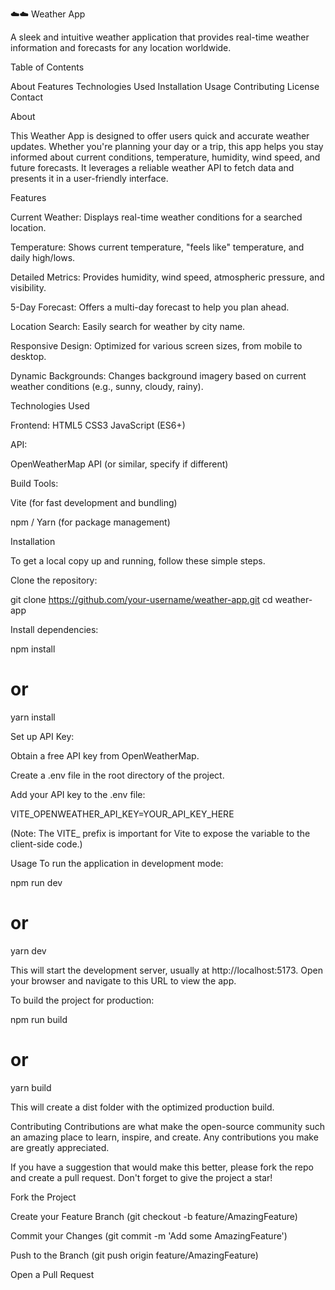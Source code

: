 ☁️☁️ Weather App

A sleek and intuitive weather application that provides real-time weather information and forecasts for any location worldwide.

Table of Contents

About
Features
Technologies Used
Installation
Usage
Contributing
License
Contact

About

This Weather App is designed to offer users quick and accurate weather updates. Whether you're planning your day or a trip, this app helps you stay informed about current conditions, temperature, humidity, wind speed, and future forecasts. It leverages a reliable weather API to fetch data and presents it in a user-friendly interface.

Features

Current Weather: Displays real-time weather conditions for a searched location.

Temperature: Shows current temperature, "feels like" temperature, and daily high/lows.

Detailed Metrics: Provides humidity, wind speed, atmospheric pressure, and visibility.

5-Day Forecast: Offers a multi-day forecast to help you plan ahead.

Location Search: Easily search for weather by city name.

Responsive Design: Optimized for various screen sizes, from mobile to desktop.

Dynamic Backgrounds: Changes background imagery based on current weather conditions (e.g., sunny, cloudy, rainy).

Technologies Used

Frontend:
HTML5
CSS3 
JavaScript (ES6+)

API:

OpenWeatherMap API (or similar, specify if different)

Build Tools:

Vite (for fast development and bundling)

npm / Yarn (for package management)

Installation

To get a local copy up and running, follow these simple steps.

Clone the repository:

git clone https://github.com/your-username/weather-app.git
cd weather-app

Install dependencies:

npm install
# or
yarn install

Set up API Key:

Obtain a free API key from OpenWeatherMap.

Create a .env file in the root directory of the project.

Add your API key to the .env file:

VITE_OPENWEATHER_API_KEY=YOUR_API_KEY_HERE

(Note: The VITE_ prefix is important for Vite to expose the variable to the client-side code.)

Usage
To run the application in development mode:

npm run dev
# or
yarn dev

This will start the development server, usually at http://localhost:5173. Open your browser and navigate to this URL to view the app.

To build the project for production:

npm run build
# or
yarn build

This will create a dist folder with the optimized production build.

Contributing
Contributions are what make the open-source community such an amazing place to learn, inspire, and create. Any contributions you make are greatly appreciated.

If you have a suggestion that would make this better, please fork the repo and create a pull request. Don't forget to give the project a star!

Fork the Project

Create your Feature Branch (git checkout -b feature/AmazingFeature)

Commit your Changes (git commit -m 'Add some AmazingFeature')

Push to the Branch (git push origin feature/AmazingFeature)

Open a Pull Request
